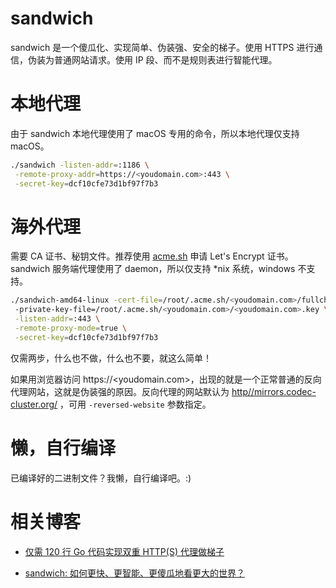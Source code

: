# sandwich

sandwich 是一个傻瓜化、实现简单、伪装强、安全的梯子。使用 HTTPS 进行通信，伪装为普通网站请求。使用 IP 段、而不是规则表进行智能代理。

# 本地代理

由于 sandwich 本地代理使用了 macOS 专用的命令，所以本地代理仅支持 macOS。

```bash
./sandwich -listen-addr=:1186 \
 -remote-proxy-addr=https://<youdomain.com>:443 \
 -secret-key=dcf10cfe73d1bf97f7b3
```

# 海外代理

需要 CA 证书、秘钥文件。推荐使用 [acme.sh](https://github.com/acmesh-official/acme.sh) 申请 Let's Encrypt 证书。sandwich 服务端代理使用了 daemon，所以仅支持 *nix 系统，windows 不支持。

```bash
./sandwich-amd64-linux -cert-file=/root/.acme.sh/<youdomain.com>/fullchain.cer  \ 
 -private-key-file=/root/.acme.sh/<youdomain.com>/<youdomain.com>.key \
 -listen-addr=:443 \
 -remote-proxy-mode=true \
 -secret-key=dcf10cfe73d1bf97f7b3
```

仅需两步，什么也不做，什么也不要，就这么简单！

如果用浏览器访问 https://<youdomain.com>，出现的就是一个正常普通的反向代理网站，这就是伪装强的原因。反向代理的网站默认为 [http//mirrors.codec-cluster.org/](http//mirrors.codec-cluster.org/) ，可用 `-reversed-website` 参数指定。

# 懒，自行编译

已编译好的二进制文件？我懒，自行编译吧。:)

# 相关博客

* [仅需 120 行 Go 代码实现双重 HTTP(S) 代理做梯子](https://fanpei91.com/posts/implement-double-proxies-to-cross-firewall-by-using-https/)

* [sandwich: 如何更快、更智能、更傻瓜地看更大的世界？](http://fanpei91.com/posts/smart-proxy-without-rules/)

